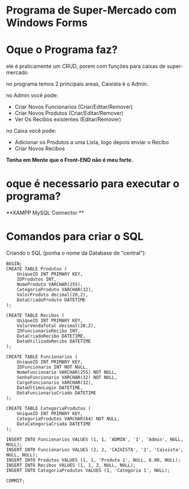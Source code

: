 # Programa de Super-Mercado com Windows Forms
# Oque o Programa faz?
ele é praticamente um CRUD, porem com funções para caixas de super-mercado

no programa temos 2 principais areas, Caixista é o Admin.

 no Admin você pode:
- Criar Novos Funcionarios (Criar/Editar/Remover)
- Criar Novos Produtos (Criar/Editar/Remover)
- Ver Os Recibos existentes (Editar/Remover)

no Caixa você pode:
 - Adicionar os Produtos a uma Lista, logo depois enviar o Recibo
 - Criar Novos Recibos


**Tenha em Mente que o Front-END não é meu forte.**

# oque é necessario para executar o programa?

**XAMPP
MySQL Connector
**

# Comandos para criar o SQL
Criando o SQL (ponha o nome da Database de "central"):
~~~~
BEGIN;
CREATE TABLE Produtos (
    UniqueID INT PRIMARY KEY,
    IDProdutos INT,
    NomeProduto VARCHAR(255),
    CategoriaProduto VARCHAR(32),
    ValorProduto decimal(20,2),
    DataCriadoProduto DATETIME
);

CREATE TABLE Recibos (
    UniqueID INT PRIMARY KEY,
    ValorVendaTotal decimal(20,2),
    IDFuncionarioRecibo INT,
    DataCriadoRecibo DATETIME,
    DataUtilizadoRecibo DATETIME
);

CREATE TABLE Funcionarios (
    UniqueID INT PRIMARY KEY,
    IDFuncionario INT NOT NULL,
    NomeFuncionario VARCHAR(255) NOT NULL,
    SenhaFuncionario VARCHAR(32) NOT NULL,
    CargoFuncionario VARCHAR(32),
    DataUltimoLogin DATETIME,
    DataFuncionarioCriado DATETIME
);

CREATE TABLE CategoriaProdutos (
    UniqueID INT PRIMARY KEY,
    CategoriaProdutos VARCHAR(64) NOT NULL,
    DataCategoriaCriada DATETIME
);

INSERT INTO Funcionarios VALUES (1, 1, 'ADMIN', '1', 'Admin', NULL, NULL);
INSERT INTO Funcionarios VALUES (2, 2, 'CAIXISTA', '2', 'Caixista', NULL, NULL);
INSERT INTO Produtos VALUES (1, 1, 'Produto 1', NULL, 6.00, NULL);
INSERT INTO Recibos VALUES (1, 1, 2, NULL, NULL);
INSERT INTO CategoriaProdutos VALUES (1, 'Categoria 1', NULL);

COMMIT;
~~~~
